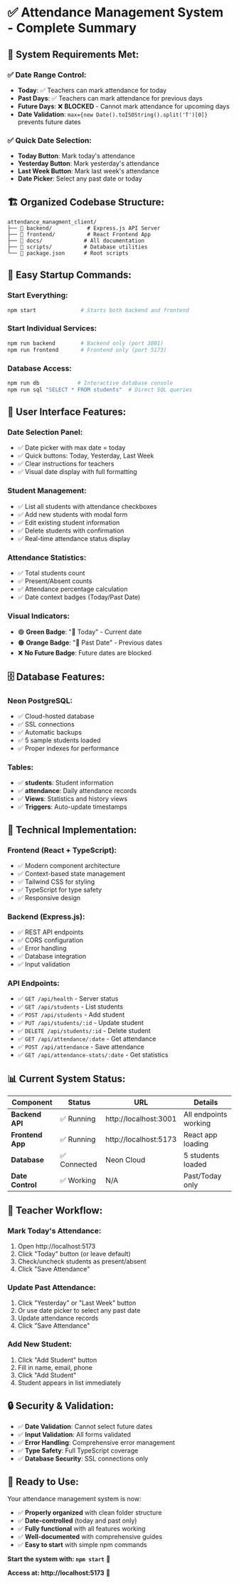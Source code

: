 # ✅ Attendance Management System - Complete Summary

## 🎯 **System Requirements Met:**

### ✅ **Date Range Control:**
- **Today**: ✅ Teachers can mark attendance for today
- **Past Days**: ✅ Teachers can mark attendance for previous days
- **Future Days**: ❌ **BLOCKED** - Cannot mark attendance for upcoming days
- **Date Validation**: `max={new Date().toISOString().split('T')[0]}` prevents future dates

### ✅ **Quick Date Selection:**
- **Today Button**: Mark today's attendance
- **Yesterday Button**: Mark yesterday's attendance  
- **Last Week Button**: Mark last week's attendance
- **Date Picker**: Select any past date or today

## 🏗️ **Organized Codebase Structure:**

```
attendance_managment_client/
├── 📁 backend/           # Express.js API Server
├── 📁 frontend/          # React Frontend App
├── 📁 docs/             # All documentation
├── 📁 scripts/          # Database utilities
└── 📄 package.json      # Root scripts
```

## 🚀 **Easy Startup Commands:**

### **Start Everything:**
```bash
npm start              # Starts both backend and frontend
```

### **Start Individual Services:**
```bash
npm run backend        # Backend only (port 3001)
npm run frontend       # Frontend only (port 5173)
```

### **Database Access:**
```bash
npm run db            # Interactive database console
npm run sql "SELECT * FROM students"  # Direct SQL queries
```

## 📱 **User Interface Features:**

### **Date Selection Panel:**
- ✅ Date picker with max date = today
- ✅ Quick buttons: Today, Yesterday, Last Week
- ✅ Clear instructions for teachers
- ✅ Visual date display with full formatting

### **Student Management:**
- ✅ List all students with attendance checkboxes
- ✅ Add new students with modal form
- ✅ Edit existing student information
- ✅ Delete students with confirmation
- ✅ Real-time attendance status display

### **Attendance Statistics:**
- ✅ Total students count
- ✅ Present/Absent counts
- ✅ Attendance percentage calculation
- ✅ Date context badges (Today/Past Date)

### **Visual Indicators:**
- 🟢 **Green Badge**: "📅 Today" - Current date
- 🟠 **Orange Badge**: "📅 Past Date" - Previous dates
- ❌ **No Future Badge**: Future dates are blocked

## 🗄️ **Database Features:**

### **Neon PostgreSQL:**
- ✅ Cloud-hosted database
- ✅ SSL connections
- ✅ Automatic backups
- ✅ 5 sample students loaded
- ✅ Proper indexes for performance

### **Tables:**
- ✅ **students**: Student information
- ✅ **attendance**: Daily attendance records
- ✅ **Views**: Statistics and history views
- ✅ **Triggers**: Auto-update timestamps

## 🔧 **Technical Implementation:**

### **Frontend (React + TypeScript):**
- ✅ Modern component architecture
- ✅ Context-based state management
- ✅ Tailwind CSS for styling
- ✅ TypeScript for type safety
- ✅ Responsive design

### **Backend (Express.js):**
- ✅ REST API endpoints
- ✅ CORS configuration
- ✅ Error handling
- ✅ Database integration
- ✅ Input validation

### **API Endpoints:**
- ✅ `GET /api/health` - Server status
- ✅ `GET /api/students` - List students
- ✅ `POST /api/students` - Add student
- ✅ `PUT /api/students/:id` - Update student
- ✅ `DELETE /api/students/:id` - Delete student
- ✅ `GET /api/attendance/:date` - Get attendance
- ✅ `POST /api/attendance` - Save attendance
- ✅ `GET /api/attendance-stats/:date` - Get statistics

## 📊 **Current System Status:**

| Component | Status | URL | Details |
|-----------|--------|-----|---------|
| **Backend API** | ✅ Running | http://localhost:3001 | All endpoints working |
| **Frontend App** | ✅ Running | http://localhost:5173 | React app loading |
| **Database** | ✅ Connected | Neon Cloud | 5 students loaded |
| **Date Control** | ✅ Working | N/A | Past/Today only |

## 🎯 **Teacher Workflow:**

### **Mark Today's Attendance:**
1. Open http://localhost:5173
2. Click "Today" button (or leave default)
3. Check/uncheck students as present/absent
4. Click "Save Attendance"

### **Update Past Attendance:**
1. Click "Yesterday" or "Last Week" button
2. Or use date picker to select any past date
3. Update attendance records
4. Click "Save Attendance"

### **Add New Student:**
1. Click "Add Student" button
2. Fill in name, email, phone
3. Click "Add Student"
4. Student appears in list immediately

## 🔒 **Security & Validation:**

- ✅ **Date Validation**: Cannot select future dates
- ✅ **Input Validation**: All forms validated
- ✅ **Error Handling**: Comprehensive error management
- ✅ **Type Safety**: Full TypeScript coverage
- ✅ **Database Security**: SSL connections only

## 🎉 **Ready to Use:**

Your attendance management system is now:
- ✅ **Properly organized** with clean folder structure
- ✅ **Date-controlled** (today and past only)
- ✅ **Fully functional** with all features working
- ✅ **Well-documented** with comprehensive guides
- ✅ **Easy to start** with simple npm commands

**Start the system with: `npm start`** 🚀

**Access at: http://localhost:5173** 📱
